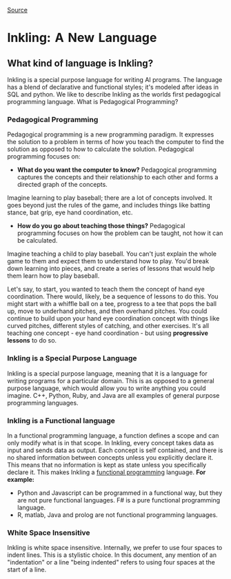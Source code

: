
[Source](http://docs.bons.ai/inkling-guide-pages/21-what-kind-of-lanuage-is-inkling "Permalink to (2.1) Inkling: A New Language - Bons.ai")

# Inkling: A New Language

## What kind of language is Inkling?

Inkling is a special purpose language for writing AI programs. The language has a blend of declarative and functional styles; it's modeled after ideas in SQL and python. We like to describe Inkling as the worlds first pedagogical programming language. What is Pedagogical Programming?

### Pedagogical Programming

Pedagogical programming is a new programming paradigm. It expresses the solution to a problem in terms of how you teach the computer to find the solution as opposed to how to calculate the solution. Pedagogical programming focuses on:

* **What do you want the computer to know?**
Pedagogical programming captures the concepts and their relationship to each other and forms a directed graph of the concepts.

Imagine learning to play baseball; there are a lot of concepts involved. It goes beyond just the rules of the game, and includes things like batting stance, bat grip, eye hand coordination, etc.

* **How do you go about teaching those things?**
Pedagogical programming focuses on how the problem can be taught, not how it can be calculated.

Imagine teaching a child to play baseball. You can't just explain the whole game to them and expect them to understand how to play. You'd break down learning into pieces, and create a series of lessons that would help them learn how to play baseball.

Let's say, to start, you wanted to teach them the concept of hand eye coordination. There would, likely, be a sequence of lessons to do this. You might start with a whiffle ball on a tee, progress to a tee that pops the ball up, move to underhand pitches, and then overhand pitches. You could continue to build upon your hand eye coordination concept with things like curved pitches, different styles of catching, and other exercises. It's all teaching one concept - eye hand coordination - but using **progressive lessons** to do so.

### Inkling is a Special Purpose Language

Inkling is a special purpose language, meaning that it is a language for writing programs for a particular domain. This is as opposed to a general purpose language, which would allow you to write anything you could imagine. C++, Python, Ruby, and Java are all examples of general purpose programming languages.

### Inkling is a Functional language

In a functional programming language, a function defines a scope and can only modify what is in that scope. In Inkling, every concept takes data as input and sends data as output. Each concept is self contained, and there is no shared information between concepts unless you explicitly declare it. This means that no information is kept as state unless you specifically declare it. This makes Inkling a [functional programming][1] language. **For example:**

* Python and Javascript can be programmed in a functional way, but they are not pure functional languages. F# is a pure functional programming language.
* R, matlab, Java and prolog are not functional programming languages.

### White Space Insensitive

Inkling is white space insensitive. Internally, we prefer to use four spaces to indent lines. This is a stylistic choice. In this document, any mention of an "indentation" or a line "being indented" refers to using four spaces at the start of a line.

[1]: https://en.wikipedia.org/wiki/Functional_programming
